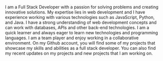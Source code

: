 I am a Full Stack Developer with a passion for solving problems and creating innovative solutions. My expertise lies in web development and I have experience working with various technologies such as JavaScript, Python, and Java. I have a strong understanding of web development concepts and can work with databases, APIs and other back-end technologies. I am a quick learner and always eager to learn new technologies and programming languages. I am a team player and enjoy working in a collaborative environment. On my Github account, you will find some of my projects that showcase my skills and abilities as a full stack developer. You can also find my recent updates on my projects and new projects that I am working on.

<!---
MeerUzairWasHere/MeerUzairWasHere is a ✨ special ✨ repository because its `README.md` (this file) appears on your GitHub profile.
You can click the Preview link to take a look at your changes.
--->

